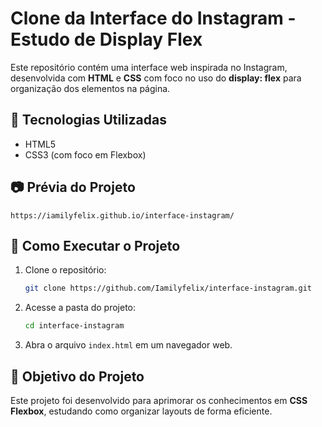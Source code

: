# Clone da Interface do Instagram - Estudo de Display Flex

Este repositório contém uma interface web inspirada no Instagram, desenvolvida com **HTML** e **CSS** com foco no uso do **display: flex** para organização dos elementos na página.

## 📌 Tecnologias Utilizadas
- HTML5
- CSS3 (com foco em Flexbox)

## 📷 Prévia do Projeto
`https://iamilyfelix.github.io/interface-instagram/`

## 📂 Como Executar o Projeto
1. Clone o repositório:
   ```sh
   git clone https://github.com/Iamilyfelix/interface-instagram.git
   ```
2. Acesse a pasta do projeto:
   ```sh
   cd interface-instagram
   ```
3. Abra o arquivo `index.html` em um navegador web.

## 📝 Objetivo do Projeto
Este projeto foi desenvolvido para aprimorar os conhecimentos em **CSS Flexbox**, estudando como organizar layouts de forma eficiente.
